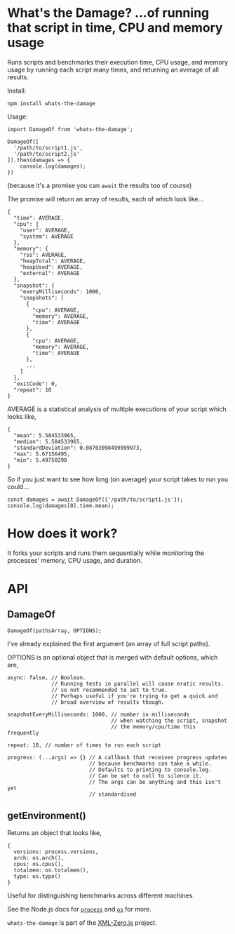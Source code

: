 # What's the Damage? ...of running that script in time, CPU and memory usage

Runs scripts and benchmarks their execution time, CPU usage, and memory usage by running each script many times, and returning an average of all results.

Install:

    npm install whats-the-damage

Usage:
  
    import DamageOf from 'whats-the-damage';
    
    DamageOf([
      '/path/to/script1.js',
      '/path/to/script2.js'
    ]).then(damages => {
        console.log(damages);
    })

(because it's a promise you can `await` the results too of course)

The promise will return an array of results, each of which look like...

    {
      "time": AVERAGE,
      "cpu": {
        "user": AVERAGE,
        "system": AVERAGE
      },
      "memory": {
        "rss": AVERAGE,
        "heapTotal": AVERAGE,
        "heapUsed": AVERAGE,
        "external": AVERAGE
      },
      "snapshot": {
        "everyMilliseconds": 1000,
        "snapshots": [
          {
            "cpu": AVERAGE,
            "memory": AVERAGE,
            "time": AVERAGE
          },
          {
            "cpu": AVERAGE,
            "memory": AVERAGE,
            "time": AVERAGE
          },
          ...
        ]
      },
      "exitCode": 0,
      "repeat": 10
    }
    
AVERAGE is a statistical analysis of multiple executions of your script which looks like,

    {
      "mean": 5.584533965,
      "median": 5.584533965,
      "standardDeviation": 0.08703098499999973,
      "max": 5.67156495,
      "min": 5.49750298
    }

So if you just want to see how long (on average) your script takes to run you could...

    const damages = await DamageOf(['/path/to/script1.js']);
    console.log(damages[0].time.mean);

# How does it work?

It forks your scripts and runs them sequentially while monitoring the processes' memory, CPU usage, and duration.

# API

## DamageOf

    DamageOf(pathsArray, OPTIONS);

I've already explained the first argument (an array of full script paths).

OPTIONS is an optional object that is merged with default options, which are,

    async: false, // Boolean.
                  // Running tests in parallel will cause eratic results.
                  // so not recommended to set to true.
                  // Perhaps useful if you're trying to get a quick and
                  // broad overview of results though.

    snapshotEveryMilliseconds: 1000, // number in milliseconds
                                     // when watching the script, snapshot
                                     // the memory/cpu/time this frequently

    repeat: 10, // number of times to run each script

    progress: (...args) => {} // A callback that receives progress updates
                              // because benchmarks can take a while.
                              // Defaults to printing to console.log.
                              // Can be set to null to silence it.
                              // The args can be anything and this isn't yet
                              // standardised

## getEnvironment()

Returns an object that looks like,

    {
      versions: process.versions,
      arch: os.arch(),
      cpus: os.cpus(),
      totalmem: os.totalmem(),
      type: os.type()
    }

Useful for distinguishing benchmarks across different machines.

See the Node.js docs for [`process`](https://nodejs.org/api/process.html) and [`os`](https://nodejs.org/api/os.html) for more.



`whats-the-damage` is part of the [XML-Zero.js](https://github.com/holloway/xml-zero.js) project.

